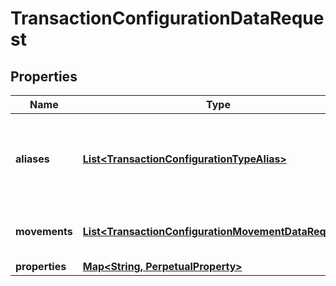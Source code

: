 

# TransactionConfigurationDataRequest

## Properties

Name | Type | Description | Notes
------------ | ------------- | ------------- | -------------
**aliases** | [**List&lt;TransactionConfigurationTypeAlias&gt;**](TransactionConfigurationTypeAlias.md) | List of transaction codes that map to this specific transaction model | 
**movements** | [**List&lt;TransactionConfigurationMovementDataRequest&gt;**](TransactionConfigurationMovementDataRequest.md) | Movement data for the transaction code | 
**properties** | [**Map&lt;String, PerpetualProperty&gt;**](PerpetualProperty.md) |  |  [optional]



